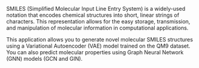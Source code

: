 SMILES (Simplified Molecular Input Line Entry System) is a widely-used notation that encodes chemical structures into short, linear strings of characters. This representation allows for the easy storage, transmission, and manipulation of molecular information in computational applications.

This application allows you to generate novel molecular SMILES structures using a Variational Autoencoder (VAE) model trained on the QM9 dataset. You can also predict molecular properties using Graph Neural Network (GNN) models (GCN and GIN).
